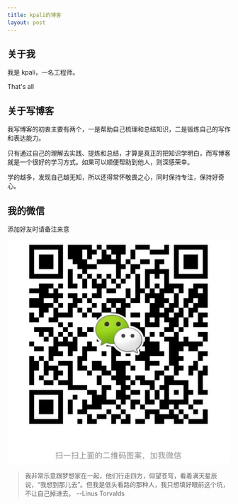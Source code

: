 ```yaml
---
title: kpali的博客
layout: post
---
```


## 关于我

我是 kpali，一名工程师。

That's all

## 关于写博客

我写博客的初衷主要有两个，一是帮助自己梳理和总结知识，二是锻炼自己的写作和表达能力。

只有通过自己的理解去实践、提炼和总结，才算是真正的把知识学明白，而写博客就是一个很好的学习方式。如果可以顺便帮助到他人，则深感荣幸。

学的越多，发现自己越无知，所以还得常怀敬畏之心，同时保持专注，保持好奇心。

## 我的微信

添加好友时请备注来意

![微信](/assets/img/wechat.jpg)

> 我非常乐意跟梦想家在一起，他们行走四方，仰望苍穹，看着满天星辰说，“我想到那儿去”。但我是低头看路的那种人，我只想填好眼前这个坑，不让自己掉进去。 --Linus Torvalds